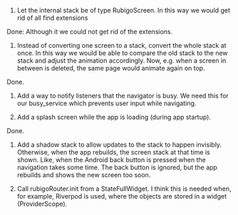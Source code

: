 1. Let the internal stack be of type RubigoScreen. In this way we would get rid of all find extensions

Done: Although it we could not get rid of the extensions.

1. Instead of converting one screen to a stack, convert the whole stack at once. In this way we would be able to compare the old stack to the new stack and adjust the animation accordingly. 
Now, e.g. when a screen in between is deleted, the same page would animate again on top.

Done.

1. Add a way to notify listeners that the navigator is busy. We need this for our busy_service which prevents user input while navigating.



1. Add a splash screen while the app is loading (during app startup).

Done.

1. Add a shadow stack to allow updates to the stack to happen invisibly. Otherwise, when the app rebuilds, the screen stack at that time is shown. 
Like, when the Android back button is pressed when the navigation takes some time. The back button is ignored, but the app rebuilds and shows
the new screen too soon.

1. Call rubigoRouter.init from a StateFullWidget. I think this is needed when, for example, Riverpod is used, where the objects are stored in a widget (ProviderScope).

